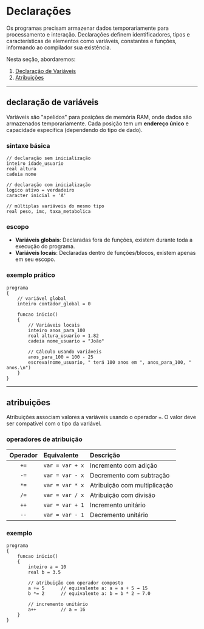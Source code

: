 # Declarações
Os programas precisam armazenar dados temporariamente para processamento e interação. Declarações definem identificadores, tipos e características de elementos como variáveis, constantes e funções, informando ao compilador sua existência.

Nesta seção, abordaremos:
1. [Declaração de Variáveis](#declaração-de-variáveis)
2. [Atribuições](#atribuicoes)

---

## declaração de variáveis
Variáveis são "apelidos" para posições de memória RAM, onde dados são armazenados temporariamente. Cada posição tem um **endereço único** e capacidade específica (dependendo do tipo de dado).

### sintaxe básica
```portugol
// declaração sem inicialização
inteiro idade_usuario
real altura
cadeia nome

// declaração com inicialização
logico ativo = verdadeiro
caracter inicial = 'A'

// múltiplas variáveis do mesmo tipo
real peso, imc, taxa_metabolica
```

### escopo
- **Variáveis globais**: Declaradas fora de funções, existem durante toda a execução do programa.
- **Variáveis locais**: Declaradas dentro de funções/blocos, existem apenas em seu escopo.

### exemplo prático
```portugol
programa
{
    // variável global
    inteiro contador_global = 0

    funcao inicio()
    {
        // Variáveis locais
        inteiro anos_para_100
        real altura_usuario = 1.82
        cadeia nome_usuario = "João"

        // Cálculo usando variáveis
        anos_para_100 = 100 - 25
        escreva(nome_usuario, " terá 100 anos em ", anos_para_100, " anos.\n")
    }
}
```

---

## atribuições
Atribuições associam valores a variáveis usando o operador `=`. O valor deve ser compatível com o tipo da variável.

### operadores de atribuição
| Operador | Equivalente      | Descrição              |
| :------: | :--------------- | :--------------------- |
| `+=`     | `var = var + x`  | Incremento com adição  |
| `-=`     | `var = var - x`  | Decremento com subtração |
| `*=`     | `var = var * x`  | Atribuição com multiplicação |
| `/=`     | `var = var / x`  | Atribuição com divisão |
| `++`     | `var = var + 1`  | Incremento unitário    |
| `--`     | `var = var - 1`  | Decremento unitário    |

### exemplo
```portugol
programa
{
    funcao inicio()
    {
        inteiro a = 10
        real b = 3.5

        // atribuição com operador composto
        a += 5      // equivalente a: a = a + 5 → 15
        b *= 2      // equivalente a: b = b * 2 → 7.0

        // incremento unitário
        a++         // a = 16
    }
}
```
